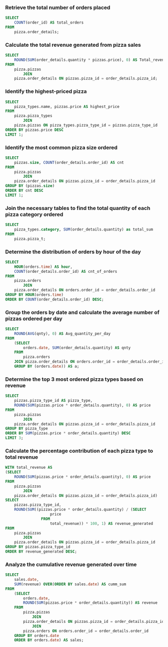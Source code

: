 ### Retrieve the total number of orders placed
```sql
SELECT 
    COUNT(order_id) AS total_orders
FROM
    pizza.order_details;
```

### Calculate the total revenue generated from pizza sales
```sql
SELECT 
    ROUND(SUM(order_details.quantity * pizzas.price), 0) AS Total_revenue
FROM
    pizza.pizzas
        JOIN
    pizza.order_details ON pizzas.pizza_id = order_details.pizza_id;
```

### Identify the highest-priced pizza
```sql
SELECT 
    pizza_types.name, pizzas.price AS highest_price
FROM
    pizza.pizza_types
        JOIN
    pizza.pizzas ON pizza_types.pizza_type_id = pizzas.pizza_type_id
ORDER BY pizzas.price DESC
LIMIT 1;
```

### Identify the most common pizza size ordered
```sql
SELECT 
    pizzas.size, COUNT(order_details.order_id) AS cnt
FROM
    pizza.pizzas
        JOIN
    pizza.order_details ON pizzas.pizza_id = order_details.pizza_id
GROUP BY (pizzas.size)
ORDER BY cnt DESC
LIMIT 1;
```

### Join the necessary tables to find the total quantity of each pizza category ordered
```sql
SELECT 
    pizza_types.category, SUM(order_details.quantity) as total_sum
FROM
    pizza.pizza_t;
```

### Determine the distribution of orders by hour of the day
```sql
SELECT 
    HOUR(orders.time) AS hour,
    COUNT(order_details.order_id) AS cnt_of_orders
FROM
    pizza.orders
        JOIN
    pizza.order_details ON orders.order_id = order_details.order_id
GROUP BY HOUR(orders.time)
ORDER BY COUNT(order_details.order_id) DESC;
```

### Group the orders by date and calculate the average number of pizzas ordered per day
```sql
SELECT 
    ROUND(AVG(qnty), 0) AS Avg_quantity_per_day
FROM
    (SELECT 
        orders.date, SUM(order_details.quantity) AS qnty
    FROM
        pizza.orders
    JOIN pizza.order_details ON orders.order_id = order_details.order_id
    GROUP BY (orders.date)) AS a;
```

### Determine the top 3 most ordered pizza types based on revenue
```sql
SELECT 
    pizzas.pizza_type_id AS pizza_type,
    ROUND(SUM(pizzas.price * order_details.quantity), 0) AS price
FROM
    pizza.pizzas
        JOIN
    pizza.order_details ON pizzas.pizza_id = order_details.pizza_id
GROUP BY pizza_type
ORDER BY SUM(pizzas.price * order_details.quantity) DESC
LIMIT 3;
```

### Calculate the percentage contribution of each pizza type to total revenue
```sql
WITH total_revenue AS 
(SELECT 
    ROUND(SUM(pizzas.price * order_details.quantity), 0) AS price
FROM
    pizza.pizzas
        JOIN
    pizza.order_details ON pizzas.pizza_id = order_details.pizza_id)
SELECT 
    pizzas.pizza_type_id,
    ROUND(SUM((pizzas.price * order_details.quantity) / (SELECT 
                    price
                FROM
                    total_revenue)) * 100, 1) AS revenue_generated
FROM
    pizza.pizzas
        JOIN
    pizza.order_details ON pizzas.pizza_id = order_details.pizza_id
GROUP BY pizzas.pizza_type_id
ORDER BY revenue_generated DESC;
```

### Analyze the cumulative revenue generated over time
```sql
SELECT 
    sales.date, 
    SUM(revenue) OVER(ORDER BY sales.date) AS cumm_sum 
FROM
    (SELECT 
        orders.date,
        ROUND(SUM(pizzas.price * order_details.quantity)) AS revenue
    FROM
        pizza.pizzas
            JOIN
        pizza.order_details ON pizzas.pizza_id = order_details.pizza_id
            JOIN
        pizza.orders ON orders.order_id = order_details.order_id
    GROUP BY orders.date
    ORDER BY orders.date) AS sales;
```
